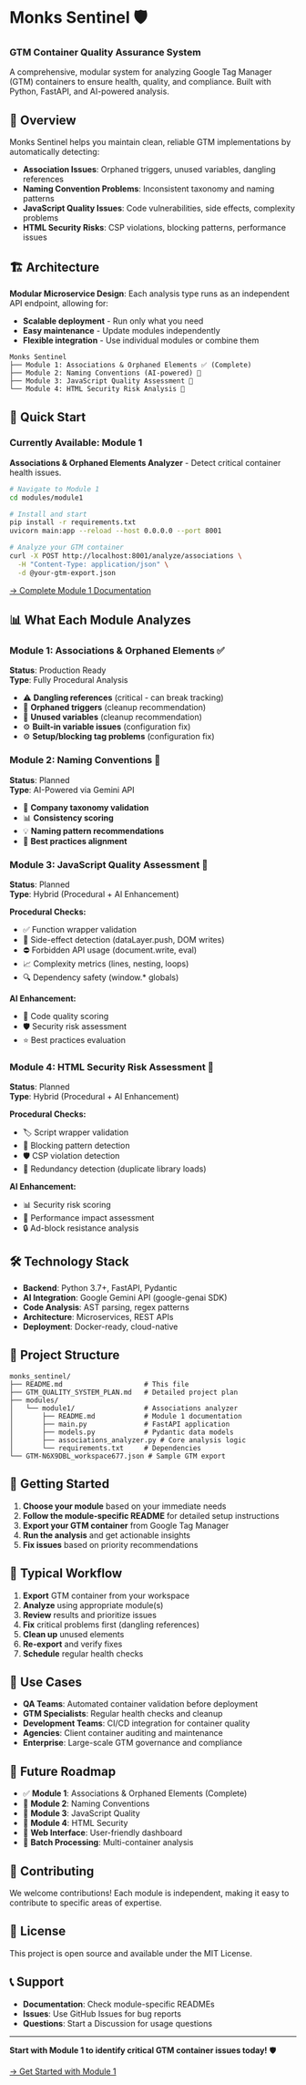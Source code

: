 # Monks Sentinel 🛡️
### GTM Container Quality Assurance System

A comprehensive, modular system for analyzing Google Tag Manager (GTM) containers to ensure health, quality, and compliance. Built with Python, FastAPI, and AI-powered analysis.

## 🎯 Overview

Monks Sentinel helps you maintain clean, reliable GTM implementations by automatically detecting:

- **Association Issues**: Orphaned triggers, unused variables, dangling references
- **Naming Convention Problems**: Inconsistent taxonomy and naming patterns
- **JavaScript Quality Issues**: Code vulnerabilities, side effects, complexity problems
- **HTML Security Risks**: CSP violations, blocking patterns, performance issues

## 🏗️ Architecture

**Modular Microservice Design**: Each analysis type runs as an independent API endpoint, allowing for:
- **Scalable deployment** - Run only what you need
- **Easy maintenance** - Update modules independently  
- **Flexible integration** - Use individual modules or combine them

```
Monks Sentinel
├── Module 1: Associations & Orphaned Elements ✅ (Complete)
├── Module 2: Naming Conventions (AI-powered) 🚧
├── Module 3: JavaScript Quality Assessment 🚧  
└── Module 4: HTML Security Risk Analysis 🚧
```

## 🚀 Quick Start

### Currently Available: Module 1

**Associations & Orphaned Elements Analyzer** - Detect critical container health issues.

```bash
# Navigate to Module 1
cd modules/module1

# Install and start
pip install -r requirements.txt
uvicorn main:app --reload --host 0.0.0.0 --port 8001

# Analyze your GTM container
curl -X POST http://localhost:8001/analyze/associations \
  -H "Content-Type: application/json" \
  -d @your-gtm-export.json
```

[→ Complete Module 1 Documentation](modules/module1/README.md)

## 📊 What Each Module Analyzes

### Module 1: Associations & Orphaned Elements ✅
**Status**: Production Ready  
**Type**: Fully Procedural Analysis

- ⚠️ **Dangling references** (critical - can break tracking)
- 🧹 **Orphaned triggers** (cleanup recommendation)
- 🧹 **Unused variables** (cleanup recommendation)  
- ⚙️ **Built-in variable issues** (configuration fix)
- ⚙️ **Setup/blocking tag problems** (configuration fix)

### Module 2: Naming Conventions 🚧
**Status**: Planned  
**Type**: AI-Powered via Gemini API

- 🤖 **Company taxonomy validation**
- 📊 **Consistency scoring**
- 💡 **Naming pattern recommendations**
- 🎯 **Best practices alignment**

### Module 3: JavaScript Quality Assessment 🚧
**Status**: Planned  
**Type**: Hybrid (Procedural + AI Enhancement)

**Procedural Checks:**
- ✅ Function wrapper validation
- 🚫 Side-effect detection (dataLayer.push, DOM writes)
- ⛔ Forbidden API usage (document.write, eval)
- 📈 Complexity metrics (lines, nesting, loops)
- 🔍 Dependency safety (window.* globals)

**AI Enhancement:**
- 🎯 Code quality scoring
- 🛡️ Security risk assessment  
- ⭐ Best practices evaluation

### Module 4: HTML Security Risk Assessment 🚧
**Status**: Planned  
**Type**: Hybrid (Procedural + AI Enhancement)

**Procedural Checks:**
- 🏷️ Script wrapper validation
- 🚫 Blocking pattern detection
- 🛡️ CSP violation detection  
- 🔄 Redundancy detection (duplicate library loads)

**AI Enhancement:**
- 📊 Security risk scoring
- 🚀 Performance impact assessment
- 🔒 Ad-block resistance analysis

## 🛠️ Technology Stack

- **Backend**: Python 3.7+, FastAPI, Pydantic
- **AI Integration**: Google Gemini API (google-genai SDK)
- **Code Analysis**: AST parsing, regex patterns
- **Architecture**: Microservices, REST APIs
- **Deployment**: Docker-ready, cloud-native

## 📁 Project Structure

```
monks_sentinel/
├── README.md                    # This file
├── GTM_QUALITY_SYSTEM_PLAN.md   # Detailed project plan
├── modules/
│   └── module1/                 # Associations analyzer
│       ├── README.md            # Module 1 documentation
│       ├── main.py              # FastAPI application
│       ├── models.py            # Pydantic data models
│       ├── associations_analyzer.py # Core analysis logic
│       └── requirements.txt     # Dependencies
└── GTM-N6X9DBL_workspace677.json # Sample GTM export
```

## 🚦 Getting Started

1. **Choose your module** based on your immediate needs
2. **Follow the module-specific README** for detailed setup instructions
3. **Export your GTM container** from Google Tag Manager
4. **Run the analysis** and get actionable insights
5. **Fix issues** based on priority recommendations

## 🔄 Typical Workflow

1. **Export** GTM container from your workspace
2. **Analyze** using appropriate module(s)
3. **Review** results and prioritize issues
4. **Fix** critical problems first (dangling references)
5. **Clean up** unused elements
6. **Re-export** and verify fixes
7. **Schedule** regular health checks

## 🎯 Use Cases

- **QA Teams**: Automated container validation before deployment
- **GTM Specialists**: Regular health checks and cleanup
- **Development Teams**: CI/CD integration for container quality
- **Agencies**: Client container auditing and maintenance
- **Enterprise**: Large-scale GTM governance and compliance

## 🚀 Future Roadmap

- ✅ **Module 1**: Associations & Orphaned Elements (Complete)
- 🚧 **Module 2**: Naming Conventions
- 🚧 **Module 3**: JavaScript Quality
- 🚧 **Module 4**: HTML Security
- 🔮 **Web Interface**: User-friendly dashboard
- 🔮 **Batch Processing**: Multi-container analysis

## 🤝 Contributing

We welcome contributions! Each module is independent, making it easy to contribute to specific areas of expertise.

## 📄 License

This project is open source and available under the MIT License.

## 📞 Support

- **Documentation**: Check module-specific READMEs
- **Issues**: Use GitHub Issues for bug reports
- **Questions**: Start a Discussion for usage questions

---

**Start with Module 1 to identify critical GTM container issues today!** 🛡️

[→ Get Started with Module 1](modules/module1/README.md)
